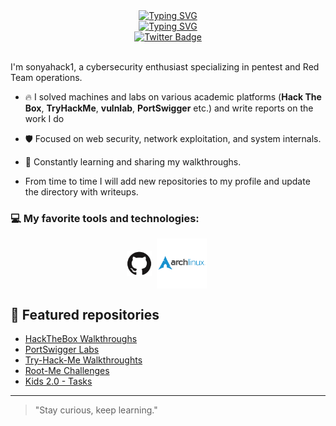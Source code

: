 <div align="center">
 <a href="https://git.io/typing-svg"><img src="https://readme-typing-svg.herokuapp.com?font=Fira+Code&duration=4000&pause=400&color=7B7EEE&center=true&vCenter=true&width=435&lines=Red+Team+%7C+cybersecurity+%7C+pentest" alt="Typing SVG" /></a>
</div>

<div align="center">
 <a href="https://git.io/typing-svg"><img src="https://readme-typing-svg.herokuapp.com?font=Fira+Code&duration=4000&pause=400&color=EE3028&center=true&vCenter=true&width=435&lines=sonyahack1" alt="Typing SVG" /></a>
</div>

<div align="center" id="badges">
  <a href="https://x.com/sonyaflower995">
    <img src="https://img.shields.io/badge/Twitter-blue?style=for-the-badge&logo=twitter&logoColor=white" alt="Twitter Badge"/>
  </a>
</div>

<div align="center"><img src="https://komarev.com/ghpvc/?username=sonyahack1&style=plastic&color=blueviolet" alt=""/></div>

I'm sonyahack1, a cybersecurity enthusiast specializing in pentest and Red Team operations.

- 🔥 I solved machines and labs on various academic platforms (**Hack The Box**, **TryHackMe**, **vulnlab**, **PortSwigger** etc.) and write reports on the work I do
- 🛡️ Focused on web security, network exploitation, and system internals.
- 🚀 Constantly learning and sharing my walkthroughs.

- From time to time I will add new repositories to my profile and update the directory with writeups.
 
### 💻 My favorite tools and technologies:

<div align="center">
 <img src="https://github.com/devicons/devicon/blob/master/icons/github/github-original.svg" title="github" alt="github" width="40" height="40" align="center"/>&nbsp;
 <img src="https://github.com/devicons/devicon/blob/master/icons/archlinux/archlinux-original-wordmark.svg" title="arch" alt="arch" width="80" height="80" align="center"/>&nbsp;
</div>



## 📌 Featured repositories

- [HackTheBox Walkthroughs](https://github.com/sonyahack1/HackTheBox)
- [PortSwigger Labs](https://github.com/sonyahack1/PortSwigger)
- [Try-Hack-Me Walkthroughts](https://github.com/sonyahack1/Try-Hack-Me)
- [Root-Me Challenges](https://github.com/sonyahack1/Root-Me)
- [Kids 2.0 - Tasks](https://github.com/sonyahack1/kids_2.0-Tasks)

---
> "Stay curious, keep learning."
